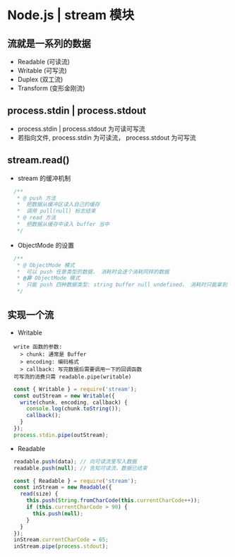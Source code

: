 # Node.js | stream 模块

## 流就是一系列的数据

* Readable (可读流)
* Writable (可写流)
* Duplex (双工流)
* Transform (变形金刚流)

## process.stdin | process.stdout

* process.stdin | process.stdout 为可读可写流
* 若指向文件, process.stdin 为可读流， process.stdout 为可写流

## stream.read()

* stream 的缓冲机制
```js
  /**
   * @ push 方法
   *  把数据从缓冲区读入自己的缓存
   *  调用 pull(null) 标志结束
   * @ read 方法
   *  把数据从缓存中读入 buffer 当中
   */
```
* ObjectMode 的设置
```js
  /**
   * @ ObjectMode 模式
   *  可以 push 任意类型的数据， 消耗时会逐个消耗同样的数据
   * @非 ObjectMode 模式
   *  只能 push 四种数据类型: string buffer null undefined， 消耗时只能拿到 buffer 类型的数据
   */
```

## 实现一个流

* Writable
```
  write 函数的参数:
    > chunk: 通常是 Buffer
    > encoding: 编码格式
    > callback: 写完数据后需要调用一下的回调函数
  可写流的消费只需 readable.pipe(writable)
```
```js
  const { Writable } = require('stream');
  const outStream = new Writable({
    write(chunk, encoding, callback) {
      console.log(chunk.toString());
      callback();
    }
  });
  process.stdin.pipe(outStream);
```
* Readable
```js
  readable.push(data); // 向可读流里写入数据
  readable.push(null); // 告知可读流，数据已结束
```
```js
  const { Readable } = require('stream'); 
  const inStream = new Readable({
    read(size) {
      this.push(String.fromCharCode(this.currentCharCode++));
      if (this.currentCharCode > 90) {
        this.push(null);
      }
    }
  });
  inStream.currentCharCode = 65;
  inStream.pipe(process.stdout);
```

